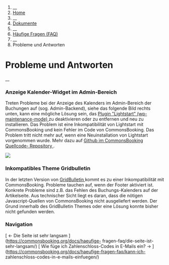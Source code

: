   1. __
  2. [ Home  ](https://commonsbooking.org/)
  3. __
  4. [ Dokumente  ](https://commonsbooking.org/dokumentation/)
  5. __
  6. [ Häufige Fragen (FAQ)  ](https://commonsbooking.org/docs/haeufige-fragen-faq/)
  7. __
  8. Probleme und Antworten 

#  Probleme und Antworten

__

###  Anzeige Kalender-Widget im Admin-Bereich

Treten Probleme bei der Anzeige des Kalenders im Admin-Bereich der Buchungen
auf (sog. Admin-Backend), siehe das folgende Bild rechts unten, kann eine
mögliche Lösung sein, das [ Plugin "Lightstart" (wp-maintenance-mode)
](https://wordpress.org/plugins/wp-maintenance-mode/) zu deaktivieren oder zu
entfernen und neu zu installieren. Das Problem ist eine Inkompatibilität von
Lightstart mit CommonsBooking und kein Fehler im Code von CommonsBooking. Das
Problem tritt nicht mehr auf, wenn eine Neuinstallation von Lightstart
vorgenommen wurde. Mehr dazu auf [ Github im CommonsBooking Quellcode-
Repository ](https://github.com/wielebenwir/commonsbooking/issues/1646) .

![](https://commonsbooking.org/wp-content/uploads/2024/11/image-1024x384.png)

###  Inkompatibles Theme Gridbulletin

In der letzten Version von [ GridBulletin
](https://wordpress.org/themes/gridbulletin/) kommt es zu einer
Inkompatibilität mit CommonsBooking. Probleme tauchen auf, wenn der Footer
aktiviert ist. Konkrete Probleme sind z.B. das Fehlen des Buchungs-Kalenders
auf der Artikelseite. Aus technischer Sicht liegt es daran, dass die nötigen
Javascript-Quellen von CommonsBooking nicht ausgeliefert werden. Der Grund
innerhalb des GridBulletin Themes oder eine Lösung konnte bisher nicht
gefunden werden.

###  Navigation

[ ← Die Seite ist sehr langsam ](https://commonsbooking.org/docs/haeufige-
fragen-faq/die-seite-ist-sehr-langsam/) [ Wie füge ich Zahlenschloss-Codes in
E-Mails ein? → ](https://commonsbooking.org/docs/haeufige-fragen-faq/kann-ich-
zahlenschloss-codes-in-e-mails-einfuegen/)

